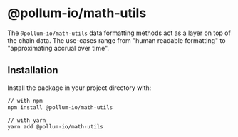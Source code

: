# @pollum-io/math-utils

The `@pollum-io/math-utils` data formatting methods act as a layer on top of the
chain data. The use-cases range from "human readable formatting" to
"approximating accrual over time".

## Installation

Install the package in your project directory with:

```sh
// with npm
npm install @pollum-io/math-utils

// with yarn
yarn add @pollum-io/math-utils
```
